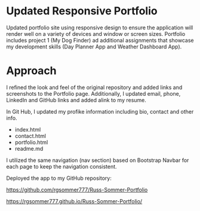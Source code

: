# Updated Responsive Portfolio

Updated portfolio site using responsive design to ensure the application will render well on a variety of devices and window or screen sizes. Portfolio includes project 1 (My Dog Finder) ad additional assignments that showcase my development skills (Day Planner App and Weather Dashboard App).

# Approach
I refined the look and feel of the original repository and added links and screenshots to the Portfolio page. Additionally, I updated email, phone, LinkedIn and GitHub links and added alink to my resume.

In Git Hub, I updated my profike information including bio, contact and other info.

- index.html
- contact.html
- portfolio.html
- readme.md

I utilized the same navigation (nav section) based on Bootstrap Navbar for each page to keep the navigation consistent.

Deployed the app to my GitHub repository:<p></p>
    https://github.com/rgsommer777/Russ-Sommer-Portfolio <p></p>
    https://rgsommer777.github.io/Russ-Sommer-Portfolio/

